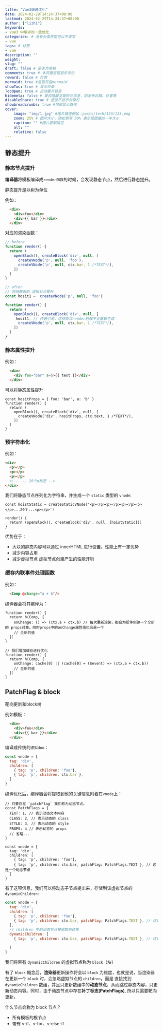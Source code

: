 ```yaml
---
title: "Vue3编译优化"
date: 2024-02-29T14:24:37+08:00
lastmod: 2024-02-29T14:24:37+08:00
author: ["lizhi"]
keywords: 
- vue3 中编译的一些优化
categories: # 没有分类界面可以不填写
- vue
tags: # 标签
- vue
description: ""
weight:
slug: ""
draft: false # 是否为草稿
comments: true # 本页面是否显示评论
reward: false # 打赏
mermaid: true #是否开启mermaid
showToc: true # 显示目录
TocOpen: true # 自动展开目录
hidemeta: false # 是否隐藏文章的元信息，如发布日期、作者等
disableShare: true # 底部不显示分享栏
showbreadcrumbs: true #顶部显示路径
cover:
    image: "img/1.jpg" #图片路径例如：posts/tech/123/123.png
    zoom: 25% # 图片大小，例如填写 50% 表示原图像的一半大小
    caption: "" #图片底部描述
    alt: ""
    relative: false
---
```


## 静态提升

### 静态节点提升

**编译器**将模板编译成`render函数`的时候，会发现静态节点，然后进行静态提升。

静态提升是以树为单位

例如：

```html
  <div>
    <div>foo</div>
    <div>{{ bar }}</div>
  </div>
```


对应的渲染函数：

```js
// before
function render() {
  return (
    openBlock(), createBlock('div', null, [
      createVNode('p', null, 'foo'),
      createVNode('p', null, ctx.bar, 1 /*TEXT*/),
    ])
  )
}

// after
// 将纯静态的 虚拟节点提升
const hosit1 =  createVNode('p', null, 'foo')

function render() {
  return (
    openBlock(), createBlock('div', null, [
     hosit1, // 传递引用，这样每次render时候不会重新生成
      createVNode('p', null, ctx.bar, 1 /*TEXT*/),
    ])
  )
}
```

### 静态属性提升

例如：

```html
  <div>
    <div foo="bar" a=b>{{ text }}</div>
  </div>
```

可以将静态属性提升

```JS
const hositProps = { foo: 'bar', a: 'b' }
function render() {
  return (
    openBlock(), createBlock('div', null, [
      createVNode('div', hositProps, ctx.text, 1 /*TEXT*/),
    ])
  )
}
```


### 预字符串化

  例如：

  ```html
  <div>
    <p></p>
    <p></p>
    <p></p>
    <!-- ... 20个p标签 -->
  </div>
  ```

  我们将静态节点序列化为字符串，并生成一个 `static` 类型的 `vnode`:

  ```JS
  const hoistStatic = createStaticVNode('<p></p><p></p><p></p><p></p>...20个...<p></p>')
  
  render() {
    return (openBlock(), createBlock('div', null, [hoistStatic]))
  }
  ```

  优势在于：
  - 大块的静态内容可以通过 innerHTML 进行设置，性能上有一定优势
  - 减少内容占用
  - 减少虚拟节点 虚拟节点创建产生的性能开销


### 缓存内联事件处理函数

例如：

```html
  <Comp @change="a + b"/>
```


编译器会将其编译为：

```JS
function render() {
  return h(Comp, {
    onChange: () => (ctx.a + ctx.b) // 每次重新渲染，都会为组件创建一个全新的 props对象。同时props中的onChange属性值也会是一个
    // 全新的值
  })
}

// 我们增加缓存进行优化
function render() {
  return h(Comp, {
    onChange: cache[0] || (cache[0] = ($event) => (ctx.a + ctx.b))
    // 全新的值
  })
}
```

## PatchFlag & block

靶向更新和block树

例如模板：

```html
  <div>
    <div>foo</div>
    <div>{{ bar }}</div>
  </div>
```

编译成传统的`虚拟dom`：

```js
const vnode = {
  tag: 'div',
  children: [
    { tag: 'p', children: 'foo'},
    { tag: 'p', children: ctx.bar },
  ]
}
```

编译优化后，编译器会将提取到他的关键信息附着在`vnode`上：

```JS
// 只要存在 `patchFlag` 我们称为动态节点。
const PatchFlags = {
  TEXT: 1, // 表示动态文本内容
  CLASS: 2, // 表示动态的 class
  STYLE: 3, // 表示动态的 style
  PROPS: 4 // 表示动态的 props
  // 省略...
}

const vnode = {
  tag: 'div',
  children: [
    { tag: 'p', children: 'foo'},
    { tag: 'p', children: ctx.bar, patchFlag: PatchFlags.TEXT }, // 这是一个动态节点
  ]
}
```

有了这项信息，我们可以将动态子节点提出来，存储到该虚拟节点的 `dynamicChildren`:

```js
const vnode = {
  tag: 'div',
  children: [
    { tag: 'p', children: 'foo'},
    { tag: 'p', children: ctx.bar, patchFlag: PatchFlags.TEXT }, // 这是一个动态节点
  ],
  // children 中的动态节点被提取到这里
  dynamicChildren: [
    { tag: 'p', children: ctx.bar, patchFlag: PatchFlags.TEXT }, // 这是一个动态节点

  ]
}
```

我们将带有 `dynamicChildren` 的虚拟节点称为 `block`（块）

有了 `block` 概念后，**渲染器**更新操作将会以 `block` 为维度，也就是说，当渲染器在更新一个 `block` 时，会忽略虚拟节点的 `children`，而是
直接找到 `dynamicChildren` 数组，并且只更新数组中的**动态节点**，从而跳过静态内容，只更新动态内容。同时，由于动态节点中存在**补丁标志(PatchFlags)**, 所以只需要靶向更新。

什么节点会称为 block 节点？

- 所有模板的根节点
- 带有 v-if、v-for、v-else-if


